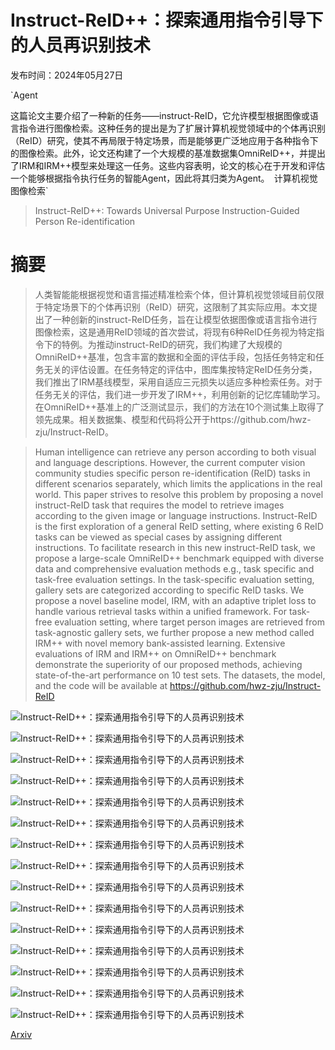 # Instruct-ReID++：探索通用指令引导下的人员再识别技术

发布时间：2024年05月27日

`Agent

这篇论文主要介绍了一种新的任务——instruct-ReID，它允许模型根据图像或语言指令进行图像检索。这种任务的提出是为了扩展计算机视觉领域中的个体再识别（ReID）研究，使其不再局限于特定场景，而是能够更广泛地应用于各种指令下的图像检索。此外，论文还构建了一个大规模的基准数据集OmniReID++，并提出了IRM和IRM++模型来处理这一任务。这些内容表明，论文的核心在于开发和评估一个能够根据指令执行任务的智能Agent，因此将其归类为Agent。` `计算机视觉` `图像检索`

> Instruct-ReID++: Towards Universal Purpose Instruction-Guided Person Re-identification

# 摘要

> 人类智能能根据视觉和语言描述精准检索个体，但计算机视觉领域目前仅限于特定场景下的个体再识别（ReID）研究，这限制了其实际应用。本文提出了一种创新的instruct-ReID任务，旨在让模型依据图像或语言指令进行图像检索，这是通用ReID领域的首次尝试，将现有6种ReID任务视为特定指令下的特例。为推动instruct-ReID的研究，我们构建了大规模的OmniReID++基准，包含丰富的数据和全面的评估手段，包括任务特定和任务无关的评估设置。在任务特定的评估中，图库集按特定ReID任务分类，我们推出了IRM基线模型，采用自适应三元损失以适应多种检索任务。对于任务无关的评估，我们进一步开发了IRM++，利用创新的记忆库辅助学习。在OmniReID++基准上的广泛测试显示，我们的方法在10个测试集上取得了领先成果。相关数据集、模型和代码将公开于https://github.com/hwz-zju/Instruct-ReID。

> Human intelligence can retrieve any person according to both visual and language descriptions. However, the current computer vision community studies specific person re-identification (ReID) tasks in different scenarios separately, which limits the applications in the real world. This paper strives to resolve this problem by proposing a novel instruct-ReID task that requires the model to retrieve images according to the given image or language instructions. Instruct-ReID is the first exploration of a general ReID setting, where existing 6 ReID tasks can be viewed as special cases by assigning different instructions. To facilitate research in this new instruct-ReID task, we propose a large-scale OmniReID++ benchmark equipped with diverse data and comprehensive evaluation methods e.g., task specific and task-free evaluation settings. In the task-specific evaluation setting, gallery sets are categorized according to specific ReID tasks. We propose a novel baseline model, IRM, with an adaptive triplet loss to handle various retrieval tasks within a unified framework. For task-free evaluation setting, where target person images are retrieved from task-agnostic gallery sets, we further propose a new method called IRM++ with novel memory bank-assisted learning. Extensive evaluations of IRM and IRM++ on OmniReID++ benchmark demonstrate the superiority of our proposed methods, achieving state-of-the-art performance on 10 test sets. The datasets, the model, and the code will be available at https://github.com/hwz-zju/Instruct-ReID

![Instruct-ReID++：探索通用指令引导下的人员再识别技术](../../../paper_images/2405.17790/x1.png)

![Instruct-ReID++：探索通用指令引导下的人员再识别技术](../../../paper_images/2405.17790/x2.png)

![Instruct-ReID++：探索通用指令引导下的人员再识别技术](../../../paper_images/2405.17790/x3.png)

![Instruct-ReID++：探索通用指令引导下的人员再识别技术](../../../paper_images/2405.17790/x4.png)

![Instruct-ReID++：探索通用指令引导下的人员再识别技术](../../../paper_images/2405.17790/x5.png)

![Instruct-ReID++：探索通用指令引导下的人员再识别技术](../../../paper_images/2405.17790/x6.png)

![Instruct-ReID++：探索通用指令引导下的人员再识别技术](../../../paper_images/2405.17790/x7.png)

![Instruct-ReID++：探索通用指令引导下的人员再识别技术](../../../paper_images/2405.17790/x8.png)

![Instruct-ReID++：探索通用指令引导下的人员再识别技术](../../../paper_images/2405.17790/x9.png)

![Instruct-ReID++：探索通用指令引导下的人员再识别技术](../../../paper_images/2405.17790/x10.png)

![Instruct-ReID++：探索通用指令引导下的人员再识别技术](../../../paper_images/2405.17790/x11.png)

![Instruct-ReID++：探索通用指令引导下的人员再识别技术](../../../paper_images/2405.17790/x12.png)

![Instruct-ReID++：探索通用指令引导下的人员再识别技术](../../../paper_images/2405.17790/x13.png)

![Instruct-ReID++：探索通用指令引导下的人员再识别技术](../../../paper_images/2405.17790/x14.png)

![Instruct-ReID++：探索通用指令引导下的人员再识别技术](../../../paper_images/2405.17790/x15.png)

[Arxiv](https://arxiv.org/abs/2405.17790)